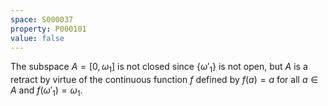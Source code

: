 ```yaml
---
space: S000037
property: P000101
value: false
---
```


The subspace $A=[0,\omega_1]$ is not closed since $\{\omega'_1\}$ is not open, but $A$ is a retract by virtue of the continuous function $f$ defined by $f(a)=a$ for all $a \in A$ and $f(\omega'_1) = \omega_1$.
